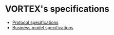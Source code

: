 # VORTEX's specifications

* [Protocol specifications](https://github.com/vortexchat/vortex-specifications/blob/master/vortex-protocol-specifications.md)
* [Business model specifications](https://github.com/vortexchat/vortex-specifications/blob/master/vortex-business-model-specifications.md)
